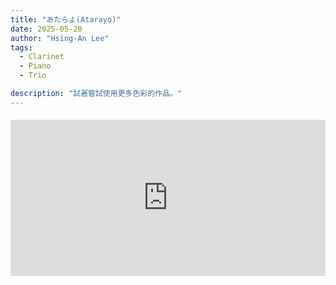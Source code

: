 ```yaml
---
title: "あたらよ(Atarayo)"
date: 2025-05-20
author: "Hsing-An Lee"
tags: 
  - Clarinet
  - Piano
  - Trio

description: "試著嘗試使用更多色彩的作品。"
---
```


<div class="youtube-embed" style="max-width:900px; margin: 1.2rem 0;">
  <iframe width="100%" height="250" src="https://www.youtube.com/embed/ebeWruZ1ozk" title="Polygatari-Matsuri" frameborder="0" allow="accelerometer; autoplay; clipboard-write; encrypted-media; gyroscope; picture-in-picture" allowfullscreen></iframe>
</div>

 <!--more-->


